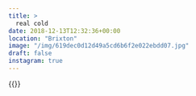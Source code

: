 ```yaml
---
title: >
  real cold
date: 2018-12-13T12:32:36+00:00
location: "Brixton"
image: "/img/619dec0d12d49a5cd6b6f2e022ebdd07.jpg"
draft: false
instagram: true
---
```


{{<photo src="/img/619dec0d12d49a5cd6b6f2e022ebdd07.jpg">}}
